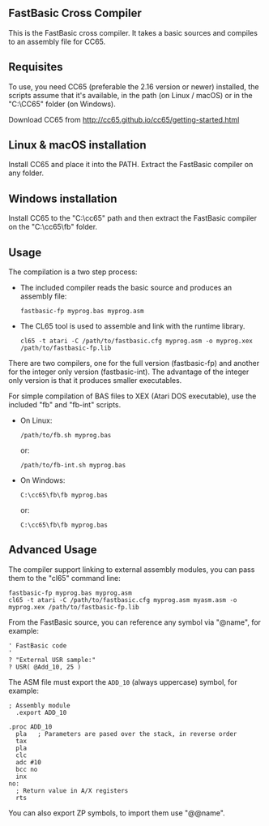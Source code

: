 FastBasic Cross Compiler
------------------------

This is the FastBasic cross compiler. It takes a basic sources and compiles
to an assembly file for CC65.

Requisites
----------

To use, you need CC65 (preferable the 2.16 version or newer) installed, the
scripts assume that it's available, in the path (on Linux / macOS) or in the
"C:\CC65\" folder (on Windows).

Download CC65 from http://cc65.github.io/cc65/getting-started.html

Linux & macOS installation
--------------------------

Install CC65 and place it into the PATH. Extract the FastBasic compiler on any
folder.

Windows installation
--------------------

Install CC65 to the "C:\cc65\" path and then extract the FastBasic compiler on
the "C:\cc65\fb\" folder.


Usage
-----

The compilation is a two step process:

- The included compiler reads the basic source and produces an assembly file:

      fastbasic-fp myprog.bas myprog.asm

- The CL65 tool is used to assemble and link with the runtime library.

      cl65 -t atari -C /path/to/fastbasic.cfg myprog.asm -o myprog.xex /path/to/fastbasic-fp.lib

There are two compilers, one for the full version (fastbasic-fp) and another
for the integer only version (fastbasic-int). The advantage of the integer only
version is that it produces smaller executables.

For simple compilation of BAS files to XEX (Atari DOS executable), use the included
"fb" and "fb-int" scripts.

- On Linux:

      /path/to/fb.sh myprog.bas

  or:

      /path/to/fb-int.sh myprog.bas

- On Windows:

      C:\cc65\fb\fb myprog.bas

  or:

      C:\cc65\fb\fb myprog.bas


Advanced Usage
--------------

The compiler support linking to external assembly modules, you can pass them to
the "cl65" command line:

    fastbasic-fp myprog.bas myprog.asm
    cl65 -t atari -C /path/to/fastbasic.cfg myprog.asm myasm.asm -o myprog.xex /path/to/fastbasic-fp.lib

From the FastBasic source, you can reference any symbol via "@name", for example:

    ' FastBasic code
    '
    ? "External USR sample:"
    ? USR( @Add_10, 25 )

The ASM file must export the `ADD_10` (always uppercase) symbol, for example:

    ; Assembly module
      .export ADD_10

    .proc ADD_10
      pla   ; Parameters are pased over the stack, in reverse order
      tax
      pla
      clc
      adc #10
      bcc no
      inx
    no:
      ; Return value in A/X registers
      rts

You can also export ZP symbols, to import them use "@@name".

